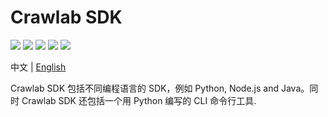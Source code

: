 # Crawlab SDK

![](https://img.shields.io/github/workflow/status/rich-bro/crawlab-sdk/Upload%20Python%20Package?logo=github)
![](https://img.shields.io/github/v/release/rich-bro/crawlab-sdk)
![](https://img.shields.io/pypi/dm/crawlab-sdk?logo=pypi&logoColor=yellow)
![](https://img.shields.io/npm/dm/crawlab-sdk?logo=npm)
![](https://img.shields.io/github/license/rich-bro/crawlab-sdk)

中文 | [English](https://github.com/rich-bro/crawlab-sdk)

Crawlab SDK 包括不同编程语言的 SDK，例如 Python, Node.js and Java。同时 Crawlab SDK 还包括一个用 Python 编写的 CLI 命令行工具. 


